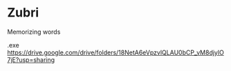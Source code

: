 # Zubri
Memorizing words

.exe
https://drive.google.com/drive/folders/18NetA6eVpzvlQLAU0bCP_vM8djylO7jE?usp=sharing
